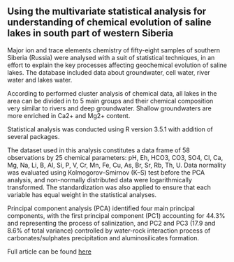 ## Using the multivariate statistical analysis for understanding of chemical evolution of saline lakes in south part of western Siberia

Major ion and trace elements chemistry of fifty-eight samples of southern Siberia (Russia) were analysed with a suit of statistical techniques, in an effort to explain the key processes affecting geochemical evolution of saline lakes. The database included data about groundwater, cell water, river water and lakes water. 

  According to performed cluster analysis of chemical data, all lakes in the area can be divided in to 5 main groups and their chemical composition very similar to rivers and deep groundwater. Shallow groundwaters are more enriched in Ca2+ and Mg2+ content. 
  
  Statistical analysis was conducted using R version 3.5.1 with addition of several packages. 
  
  The dataset used in this analysis constitutes a data frame of 58 observations by 25 chemical parameters: pH, Eh, HCO3, CO3, SO4, Cl, Ca, Mg, Na, Li, B, Al, Si, P, V, Cr, Mn, Fe, Cu, As, Br, Sr, Rb, Th, U. Data normality was evaluated using Kolmogorov–Smirnov (K–S) test before the PCA analysis, and non-normally distributed data were logarithmically transformed. The standardization was also applied to ensure that each variable has equal weight in the statistical analyses.
  
  Principal component analysis (PCA) identified four main principal components, with the first principal component (PC1) accounting for 44.3% and representing the process of salinization, and PC2 and PC3 (17.9 and 8.6% of total variance) controlled by water-rock interaction process of carbonates/sulphates precipitation and aluminosilicates formation.
  
  Full article can be found [here](https://github.com/markolp/west-siberia-saline-lakes-stats/blob/master/e3sconf_wri-162018_07012.pdf)
